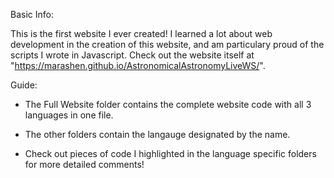 Basic Info:

This is the first website I ever created! I learned a lot about web development in the creation of this website, and am particulary proud of the scripts I wrote in Javascript. Check out the website itself at "https://marashen.github.io/AstronomicalAstronomyLiveWS/".

Guide:

- The Full Website folder contains the complete website code with all 3 languages in one file.

- The other folders contain the langauge designated by the name.

- Check out pieces of code I highlighted in the language specific folders for more detailed comments!
